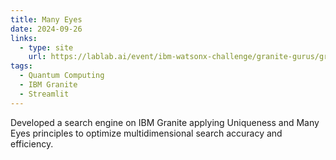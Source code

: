 ```yaml
---
title: Many Eyes
date: 2024-09-26
links:
  - type: site
    url: https://lablab.ai/event/ibm-watsonx-challenge/granite-gurus/granite-gurus-many-eyes
tags:
  - Quantum Computing
  - IBM Granite
  - Streamlit
---
```


Developed a search engine on IBM Granite applying Uniqueness and Many Eyes principles to optimize multidimensional search accuracy and efficiency.

<!--more-->
